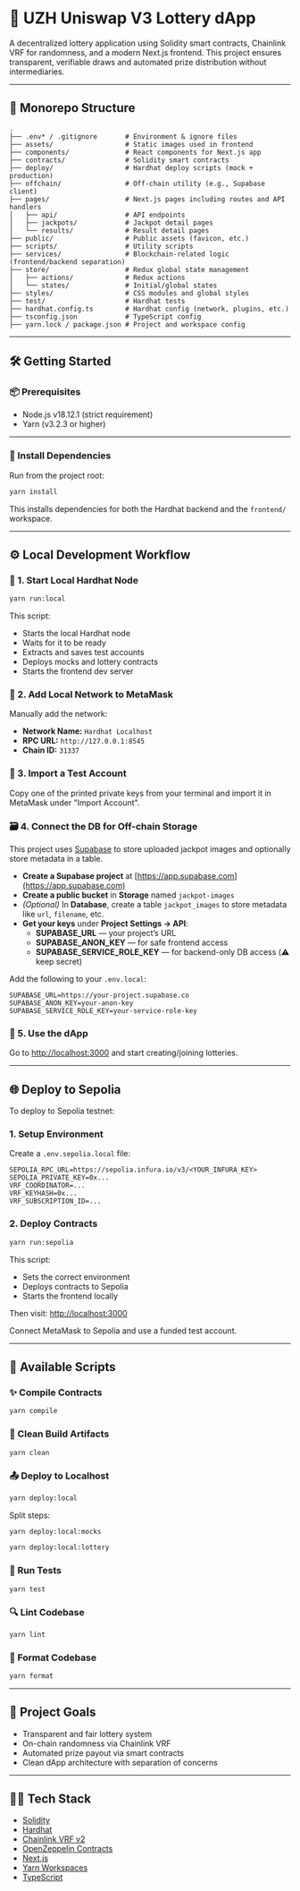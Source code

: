 # 🎰 UZH Uniswap V3 Lottery dApp

A decentralized lottery application using Solidity smart contracts, Chainlink VRF for randomness, and a modern Next.js frontend. This project ensures transparent, verifiable draws and automated prize distribution without intermediaries.

---

## 🧱 Monorepo Structure

```
.
├── .env* / .gitignore       # Environment & ignore files
├── assets/                  # Static images used in frontend
├── components/              # React components for Next.js app
├── contracts/               # Solidity smart contracts
├── deploy/                  # Hardhat deploy scripts (mock + production)
├── offchain/                # Off-chain utility (e.g., Supabase client)
├── pages/                   # Next.js pages including routes and API handlers
│   ├── api/                 # API endpoints
│   ├── jackpots/            # Jackpot detail pages
│   └── results/             # Result detail pages
├── public/                  # Public assets (favicon, etc.)
├── scripts/                 # Utility scripts
├── services/                # Blockchain-related logic (frontend/backend separation)
├── store/                   # Redux global state management
│   ├── actions/             # Redux actions
│   └── states/              # Initial/global states
├── styles/                  # CSS modules and global styles
├── test/                    # Hardhat tests
├── hardhat.config.ts        # Hardhat config (network, plugins, etc.)
├── tsconfig.json            # TypeScript config
├── yarn.lock / package.json # Project and workspace config
```

---

## 🛠️ Getting Started

### 📦 Prerequisites

- Node.js v18.12.1 (strict requirement)
- Yarn (v3.2.3 or higher)

---

### 🚀 Install Dependencies

Run from the project root:

```bash
yarn install
```

This installs dependencies for both the Hardhat backend and the `frontend/` workspace.

---

## ⚙️ Local Development Workflow

### 🔁 1. Start Local Hardhat Node

```bash
yarn run:local
```

This script:

- Starts the local Hardhat node
- Waits for it to be ready
- Extracts and saves test accounts
- Deploys mocks and lottery contracts
- Starts the frontend dev server

### 🧪 2. Add Local Network to MetaMask

Manually add the network:

- **Network Name:** `Hardhat Localhost`
- **RPC URL:** `http://127.0.0.1:8545`
- **Chain ID:** `31337`

### 🔐 3. Import a Test Account

Copy one of the printed private keys from your terminal and import it in MetaMask under "Import Account".

### 🗃️ 4. Connect the DB for Off-chain Storage

This project uses [Supabase](https://supabase.com) to store uploaded jackpot images and optionally store metadata in a table.

- **Create a Supabase project** at [https://app.supabase.com](https://app.supabase.com)
- **Create a public bucket** in **Storage** named `jackpot-images`
- *(Optional)* In **Database**, create a table `jackpot_images` to store metadata like `url`, `filename`, etc.
- **Get your keys** under **Project Settings → API**:
  - **SUPABASE_URL** — your project’s URL
  - **SUPABASE_ANON_KEY** — for safe frontend access
  - **SUPABASE_SERVICE_ROLE_KEY** — for backend-only DB access (⚠️ keep secret)

Add the following to your `.env.local`:
```env
SUPABASE_URL=https://your-project.supabase.co
SUPABASE_ANON_KEY=your-anon-key
SUPABASE_SERVICE_ROLE_KEY=your-service-role-key
````

### 🎰 5. Use the dApp

Go to [http://localhost:3000](http://localhost:3000) and start creating/joining lotteries.

---

## 🌐 Deploy to Sepolia

To deploy to Sepolia testnet:

### 1. Setup Environment

Create a `.env.sepolia.local` file:

```dotenv
SEPOLIA_RPC_URL=https://sepolia.infura.io/v3/<YOUR_INFURA_KEY>
SEPOLIA_PRIVATE_KEY=0x...
VRF_COORDINATOR=...
VRF_KEYHASH=0x...
VRF_SUBSCRIPTION_ID=...
```

### 2. Deploy Contracts

```bash
yarn run:sepolia
```

This script:

- Sets the correct environment
- Deploys contracts to Sepolia
- Starts the frontend locally

Then visit:
[http://localhost:3000](http://localhost:3000)

Connect MetaMask to Sepolia and use a funded test account.

---

## 🔧 Available Scripts

### ✨ Compile Contracts

```bash
yarn compile
```

### 🧼 Clean Build Artifacts

```bash
yarn clean
```

### 📤 Deploy to Localhost

```bash
yarn deploy:local
```

Split steps:

```bash
yarn deploy:local:mocks
```

```bash
yarn deploy:local:lottery
```

### 🧪 Run Tests

```bash
yarn test
```

### 🔍 Lint Codebase

```bash
yarn lint
```

### 💅 Format Codebase

```bash
yarn format
```

---

## 🧠 Project Goals

- Transparent and fair lottery system
- On-chain randomness via Chainlink VRF
- Automated prize payout via smart contracts
- Clean dApp architecture with separation of concerns

---

## 🧑‍💻 Tech Stack

- [Solidity](https://soliditylang.org/)
- [Hardhat](https://hardhat.org/)
- [Chainlink VRF v2](https://docs.chain.link/vrf/)
- [OpenZeppelin Contracts](https://docs.openzeppelin.com/contracts/)
- [Next.js](https://nextjs.org/)
- [Yarn Workspaces](https://classic.yarnpkg.com/en/docs/workspaces/)
- [TypeScript](https://www.typescriptlang.org/)
